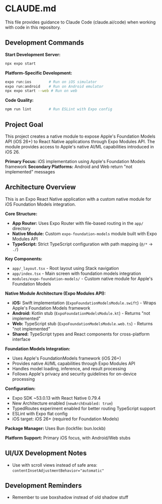 # CLAUDE.md

This file provides guidance to Claude Code (claude.ai/code) when working with code in this repository.

## Development Commands

**Start Development Server:**

```bash
npx expo start
```

**Platform-Specific Development:**

```bash
expo run:ios        # Run on iOS simulator
expo run:android    # Run on Android emulator
npx expo start --web # Run on web
```

**Code Quality:**

```bash
npm run lint        # Run ESLint with Expo config
```

## Project Goal

This project creates a native module to expose Apple's Foundation Models API (iOS 26+) to React Native applications through Expo Modules API. The module provides access to Apple's native AI/ML capabilities introduced in iOS 26.

**Primary Focus:** iOS implementation using Apple's Foundation Models framework
**Secondary Platforms:** Android and Web return "not implemented" messages

## Architecture Overview

This is an Expo React Native application with a custom native module for iOS Foundation Models integration.

**Core Structure:**

- **App Router:** Uses Expo Router with file-based routing in the `app/` directory
- **Native Module:** Custom `expo-foundation-models` module built with Expo Modules API
- **TypeScript:** Strict TypeScript configuration with path mapping (`@/*` -> `./`)

**Key Components:**

- `app/_layout.tsx` - Root layout using Stack navigation
- `app/index.tsx` - Main screen with foundation models integration
- `modules/expo-foundation-models/` - Custom native module for Apple's Foundation Models

**Native Module Architecture (Expo Modules API):**

- **iOS:** Swift implementation (`ExpoFoundationModelsModule.swift`) - Wraps Apple's Foundation Models framework
- **Android:** Kotlin stub (`ExpoFoundationModelsModule.kt`) - Returns "not implemented"
- **Web:** TypeScript stub (`ExpoFoundationModelsModule.web.ts`) - Returns "not implemented"
- **Shared:** TypeScript types and React components for cross-platform interface

**Foundation Models Integration:**

- Uses Apple's FoundationModels framework (iOS 26+)
- Provides native AI/ML capabilities through Expo Modules API
- Handles model loading, inference, and result processing
- Follows Apple's privacy and security guidelines for on-device processing

**Configuration:**

- Expo SDK ~53.0.13 with React Native 0.79.4
- New Architecture enabled (`newArchEnabled: true`)
- TypedRoutes experiment enabled for better routing TypeScript support
- ESLint with Expo flat config
- iOS target: iOS 26+ (required for Foundation Models)

**Package Manager:** Uses Bun (lockfile: bun.lockb)

**Platform Support:** Primary iOS focus, with Android/Web stubs

## UI/UX Development Notes

- Use with scroll views instead of safe area: `contentInsetAdjustmentBehavior="automatic"`

## Development Reminders

- Remember to use boxshadow instead of old shadow stuff
